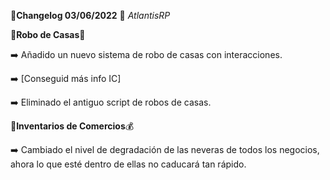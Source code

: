🔴**Changelog 03/06/2022** 🔴 *AtlantisRP*


🤑**Robo de Casas**🏦

➡️ Añadido un nuevo sistema de robo de casas con interacciones.

➡️ [Conseguid más info IC]

➡️ Eliminado el antiguo script de robos de casas.


🍔**Inventarios de Comercios**💰

➡️ Cambiado el nivel de degradación de las neveras de todos los negocios, ahora lo que esté dentro de ellas no caducará tan rápido.
